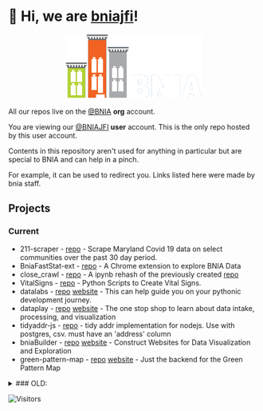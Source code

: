# 👋 Hi, we are [bniajfi](https://bniajfi.org/)!

<div align="center">
  <img src="https://raw.githubusercontent.com/bniajfi/bniajfi/main/bnia_logo_new.png" alt="Logo">
</div>

All our repos live on the [@BNIA](https://github.com/bnia) __org__ account.

You are viewing our [@BNIAJFI](https://github.com/bniajfi) __user__ account. This is the only repo hosted by this user account. 

Contents in this repository aren't used for anything in particular but are special to BNIA and can help in a pinch. 

For example, it can be used to redirect you. Links listed here were made by bnia staff. 

## Projects

### Current
- 211-scraper - [repo](https://github.com/karpatic/211-scraper) - Scrape Maryland Covid 19 data on select communities over the past 30 day period.
- BniaFastStat-ext - [repo](https://github.com/karpatic/BniaFastStat-ext) - A Chrome extension to explore BNIA Data
- close_crawl - [repo](https://github.com/karpatic/close_crawl) - A ipynb rehash of the previously created [repo](https://github.com/bnia/Close-Crawl)
- VitalSigns - [repo](https://github.com/bnia/VitalSigns) - Python Scripts to Create Vital Signs.
- datalabs - [repo](https://github.com/karpatic/datalabs) [website](https://karpatic.github.io/datalabs/) - 
This can help guide you on your pythonic development journey.
- dataplay - [repo](https://github.com/karpatic/dataplay) [website](https://karpatic.github.io/dataplay/) - 
The one stop shop to learn about data intake, processing, and visualization
- tidyaddr-js - [repo](https://github.com/bnia/tidyaddr-js) - tidy addr implementation for nodejs. Use with postgres, csv. must have an 'address' column
- bniaBuilder - [repo](https://github.com/bnia/bniaBuilder) [website](https://bniajfi.org/bold) - Construct Websites for Data Visualization and Exploration
- green-pattern-map - [repo](https://github.com/bnia/green-pattern-map) [website](https://bniajfi.org/greenpatterns) - Just the backend for the Green Pattern Map

<details>
  <summary>
### OLD:
  </summary>
- tidyall [repo](https://github.com/bnia/tidyall)
- Close-Crawl - [repo](https://github.com/bnia/Close-Crawl) - Tool for scraping features from Maryland foreclosure court cases
- dataday-r-tutorial - [repo](https://github.com/bnia/dataday-r-tutorial)
- green-pattern-map-1 - [repo](https://github.com/bnia/green-pattern-map-1)
- green-pattern-map-old - [repo](https://github.com/evanlorim/evans-green-pattern-map)
- code_samples_and_apis - [repo](https://github.com/bnia/code_samples_and_apis)
- grace-hopper-search-tool - [repo](https://github.com/bnia/grace-hopper-search-tool)
</details> 

![Visitors](https://visitor-badge.laobi.icu/badge?page_id=bniajfi.bniajfi)
